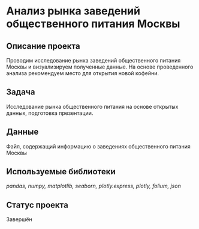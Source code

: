 # Анализ рынка заведений общественного питания Москвы

## Описание проекта

Проводим исследование рынка заведений общественного питания Москвы и визуализируем полученные данные. На основе проведенного анализа рекомендуем место для открытия новой кофейни.

## Задача

Исследование рынка общественного питания на основе открытых данных, подготовка презентации.

## Данные
Файл, содержащий информацию о заведениях общественного питания Москвы

## Используемые библиотеки
*pandas, numpy, matplotlib, seaborn, plotly.express, plotly, folium, json*

## Статус проекта

Завершён
